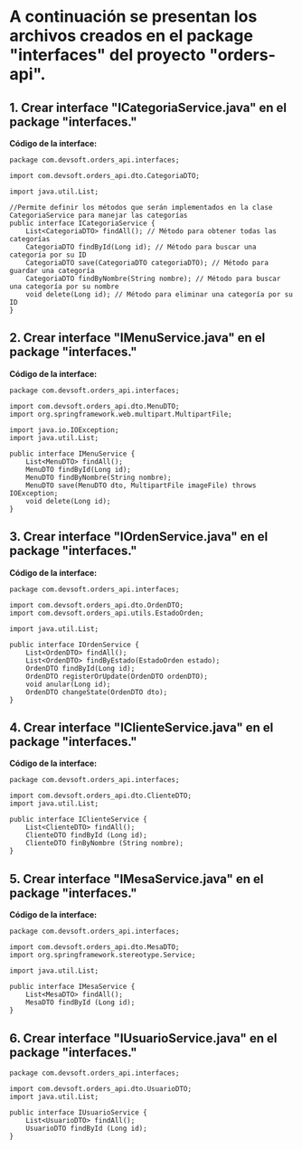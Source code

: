 # A continuación se presentan los archivos creados en el package "interfaces" del proyecto "orders-api".

## 1. Crear interface "ICategoriaService.java" en el package "interfaces."

**Código de la interface:**

```
package com.devsoft.orders_api.interfaces;

import com.devsoft.orders_api.dto.CategoriaDTO;

import java.util.List;

//Permite definir los métodos que serán implementados en la clase CategoriaService para manejar las categorías
public interface ICategoriaService {
    List<CategoriaDTO> findAll(); // Método para obtener todas las categorías
    CategoriaDTO findById(Long id); // Método para buscar una categoría por su ID
    CategoriaDTO save(CategoriaDTO categoriaDTO); // Método para guardar una categoría
    CategoriaDTO findByNombre(String nombre); // Método para buscar una categoría por su nombre
    void delete(Long id); // Método para eliminar una categoría por su ID
}
```

## 2. Crear interface "IMenuService.java" en el package "interfaces."

**Código de la interface:**

```
package com.devsoft.orders_api.interfaces;

import com.devsoft.orders_api.dto.MenuDTO;
import org.springframework.web.multipart.MultipartFile;

import java.io.IOException;
import java.util.List;

public interface IMenuService {
    List<MenuDTO> findAll();
    MenuDTO findById(Long id);
    MenuDTO findByNombre(String nombre);
    MenuDTO save(MenuDTO dto, MultipartFile imageFile) throws IOException;
    void delete(Long id);
}
```

## 3. Crear interface "IOrdenService.java" en el package "interfaces."

**Código de la interface:**

```
package com.devsoft.orders_api.interfaces;

import com.devsoft.orders_api.dto.OrdenDTO;
import com.devsoft.orders_api.utils.EstadoOrden;

import java.util.List;

public interface IOrdenService {
    List<OrdenDTO> findAll();
    List<OrdenDTO> findByEstado(EstadoOrden estado);
    OrdenDTO findById(Long id);
    OrdenDTO registerOrUpdate(OrdenDTO ordenDTO);
    void anular(Long id);
    OrdenDTO changeState(OrdenDTO dto);
}
```

## 4. Crear interface "IClienteService.java" en el package "interfaces."

**Código de la interface:**

````
package com.devsoft.orders_api.interfaces;

import com.devsoft.orders_api.dto.ClienteDTO;
import java.util.List;

public interface IClienteService {
    List<ClienteDTO> findAll();
    ClienteDTO findById (Long id);
    ClienteDTO finByNombre (String nombre);
}
````

## 5. Crear interface "IMesaService.java" en el package "interfaces."

**Código de la interface:**

````
package com.devsoft.orders_api.interfaces;

import com.devsoft.orders_api.dto.MesaDTO;
import org.springframework.stereotype.Service;

import java.util.List;

public interface IMesaService {
    List<MesaDTO> findAll();
    MesaDTO findById (Long id);
}
````

## 6. Crear interface "IUsuarioService.java" en el package "interfaces."

````
package com.devsoft.orders_api.interfaces;

import com.devsoft.orders_api.dto.UsuarioDTO;
import java.util.List;

public interface IUsuarioService {
    List<UsuarioDTO> findAll();
    UsuarioDTO findById (Long id);
}
````

